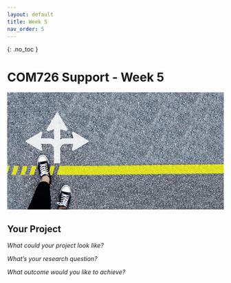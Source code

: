 ```yaml
---
layout: default
title: Week 5
nav_order: 5
---
```

{: .no_toc }

# COM726 Support - Week 5
![Direction](img/direction.jpeg)

## Your Project

*What could your project look like?*

*What’s your research question?* 

*What outcome would you like to achieve?*
